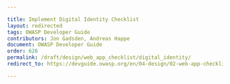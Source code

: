 ```yaml
---

title: Implement Digital Identity Checklist
layout: redirected
tags: OWASP Developer Guide
contributors: Jon Gadsden, Andreas Happe
document: OWASP Developer Guide
order: 626
permalink: /draft/design/web_app_checklist/digital_identity/
redirect_to: https://devguide.owasp.org/en/04-design/02-web-app-checklist/06-digital-identity/

---
```


